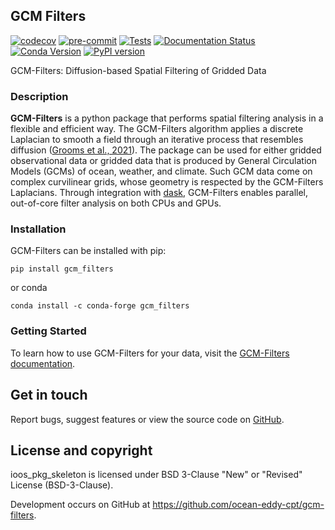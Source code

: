 ## GCM Filters

[![codecov](https://codecov.io/gh/ocean-eddy-cpt/gcm-filters/branch/master/graph/badge.svg?token=ZKRiulYe68)](https://codecov.io/gh/ocean-eddy-cpt/gcm-filters)
[![pre-commit](https://github.com/ocean-eddy-cpt/gcm-filters/workflows/pre-commit/badge.svg)](https://github.com/ocean-eddy-cpt/gcm-filters/actions?query=workflow%3Apre-commit)
[![Tests](https://github.com/ocean-eddy-cpt/gcm-filters/workflows/Tests/badge.svg)](https://github.com/ocean-eddy-cpt/gcm-filters/actions?query=workflow%3ATests)
[![Documentation Status](https://readthedocs.org/projects/gcm-filters/badge/?version=latest)](https://gcm-filters.readthedocs.io/en/latest/?badge=latest)
[![Conda Version](https://img.shields.io/conda/vn/conda-forge/gcm_filters.svg)](https://anaconda.org/conda-forge/gcm_filters)
[![PyPI version](https://badge.fury.io/py/gcm-filters.svg)](https://badge.fury.io/py/gcm-filters)

GCM-Filters: Diffusion-based Spatial Filtering of Gridded Data

### Description

**GCM-Filters** is a python package that performs spatial filtering analysis in a flexible and efficient way.
The GCM-Filters algorithm applies a discrete Laplacian to smooth a field through an iterative process that resembles diffusion ([Grooms et al., 2021](https://doi.org/10.1029/2021MS002552)).
The package can be used for either gridded observational data or gridded data that is produced by General Circulation Models (GCMs) of ocean, weather, and climate.
Such GCM data come on complex curvilinear grids, whose geometry is respected by the GCM-Filters Laplacians.
Through integration with [dask](https://dask.org/), GCM-Filters enables parallel, out-of-core filter analysis on both CPUs and GPUs.

### Installation

GCM-Filters can be installed with pip:

```shell
pip install gcm_filters
```

or conda
```shell
conda install -c conda-forge gcm_filters
```

### Getting Started

To learn how to use GCM-Filters for your data, visit the [GCM-Filters documentation](https://gcm-filters.readthedocs.io/).


## Get in touch

Report bugs, suggest features or view the source code on [GitHub](https://github.com/ocean-eddy-cpt/gcm-filters).


## License and copyright

ioos_pkg_skeleton is licensed under BSD 3-Clause "New" or "Revised" License (BSD-3-Clause).

Development occurs on GitHub at <https://github.com/ocean-eddy-cpt/gcm-filters>.

